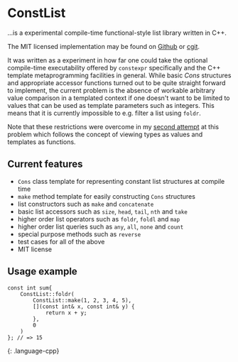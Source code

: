 # ConstList

…is a experimental compile-time functional-style list library written in C++.

The MIT licensed implementation may be found on [Github] or [cgit].

It was written as a experiment in how far one could take the optional compile-time executability offered by `constexpr` specifically and the C++ template metaprogramming facilities in general. While basic _Cons_ structures and appropriate accessor functions turned out to be quite straight forward to implement, the current problem is the absence of workable arbitrary value comparison in a templated context if one doesn't want to be limited to values that can be used as template parameters such as integers. This means that it is currently impossible to e.g. filter a list using `foldr`.

Note that these restrictions were overcome in my [second attempt] at this problem which follows the concept of viewing types as values and templates as functions.

## Current features

- `Cons` class template for representing constant list structures at compile time
- `make` method template for easily constructing `Cons` structures
- list constructors such as `make` and `concatenate`
- basic list accessors such as `size`, `head`, `tail`, `nth` and `take`
- higher order list operators such as `foldr`, `foldl` and `map`
- higher order list queries such as `any`, `all`, `none` and `count`
- special purpose methods such as `reverse`
- test cases for all of the above
- MIT license

## Usage example

~~~
const int sum{
	ConstList::foldr(
		ConstList::make(1, 2, 3, 4, 5),
		[](const int& x, const int& y) {
			return x + y;
		},
		0
	)
}; // => 15
~~~
{: .language-cpp}

[Github]: https://github.com/KnairdA/ConstList/
[cgit]: http://code.kummerlaender.eu/ConstList/
[second attempt]: /page/type_as_value/
